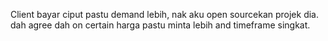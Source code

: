 Client bayar ciput pastu demand lebih, nak aku open sourcekan projek dia. dah agree dah on certain harga pastu minta lebih and timeframe singkat.
